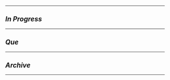 _____________________

## *In Progress*

--------------------

## *Que*

-----------------------------------
## *Archive*

-----------------------------------
